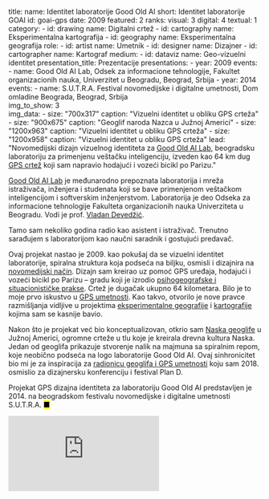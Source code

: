 title: 
    name: Identitet laboratorije Good Old AI
    short: Identitet laboratorije GOAI
id: goai-gps
date: 2009
featured: 2
ranks:
    visual: 3
    digital: 4
    textual: 1
category: 
    - id: drawing
      name: Digitalni crtež
    - id: cartography
      name: Eksperimentalna kartografija
    - id: geography
      name: Eksperimentalna geografija
role:
    - id: artist
      name: Umetnik
    - id: designer
      name: Dizajner
    - id: cartographer
      name: Kartograf
medium:
    - id: dataviz
      name: Geo-vizuelni identitet
presentation_title: Prezentacije
presentations:
    - year: 2009
      events:
        - name: <span class='italic-style'>Good Old AI Lab</span>, Odsek za informacione tehnologije, Fakultet organizacionih nauka, Univerzitet u Beogradu, Beograd, Srbija
    - year: 2014
      events:
        - name: <span class='italic-style'>S.U.T.R.A. Festival novomedijske i digitalne umetnosti</span>, Dom omladine Beograda, Beograd, Srbija     
img_to_show: 3       
img_data:
    - size: "700x317"
      caption: "Vizuelni identitet u obliku GPS crteža"
    - size: "900x675"
      caption: "Geoglif naroda Nazca u Južnoj Americi"
    - size: "1200x963"
      caption: "Vizuelni identitet u obliku GPS crteža"
    - size: "1200x958"
      caption: "Vizuelni identitet u obliku GPS crteža"
lead: "Novomedijski dizajn vizuelnog identiteta za <a href='http://goodoldai.org/' target='_blank'>Good Old AI Lab</a>, beogradsku laboratoriju za primenjenu veštačku inteligenciju, izveden kao 64 km dug <a href='https://en.wikipedia.org/wiki/GPS_drawing' target='_blank'>GPS crtež</a> koji sam napravio hodajući i vozeći bicikl po Parizu."

<a href='http://goodoldai.org/' target='_blank'>Good Old AI Lab</a> je međunarodno prepoznata laboratorija i mreža istraživača, inženjera i studenata koji se bave primenjenom veštačkom inteligencijom i softverskim inženjerstvom. Laboratorija je deo Odseka za informacione tehnologije Fakulteta organizacionih nauka Univerziteta u Beogradu. Vodi je prof. <a href='http://devedzic.fon.bg.ac.rs/' target='_blank'>Vladan Devedžić</a>.

Tamo sam nekoliko godina radio kao asistent i istraživač. Trenutno sarađujem s laboratorijom kao naučni saradnik i gostujući predavač.

Ovaj projekat nastao je 2009. kao pokušaj da se vizuelni identitet laboratorije, spiralna struktura koja podseća na biljku, osmisli i dizajnira na <a href='https://en.wikipedia.org/wiki/New_media_art' target='_blank'>novomedijski način</a>. Dizajn sam kreirao uz pomoć GPS uređaja, hodajući i vozeći bicikl po Parizu – gradu koji je izrodio <a href='https://anarhisticka-biblioteka.net/library/situacionisticka-internacionala-definicije' target='_blank'>psihogeografske i situacionističke prakse</a>. Crtež je dugačak ukupno 64 kilometara. Bilo je to moje prvo iskustvo u <a href='https://en.wikipedia.org/wiki/GPS_drawing' target='_blank'>GPS umetnosti</a>. Kao takvo, otvorilo je nove pravce razmišljanja vidljive u projektima <a href='/rad/projekti/category/geography'>eksperimentalne geografije</a> i <a href='/rad/projekti/category/cartography'>kartografije</a> kojima sam se kasnije bavio.

Nakon što je projekat već bio konceptualizovan, otkrio sam <a href='https://en.wikipedia.org/wiki/Nazca_Lines' target='_blank'>Naska geoglife</a> u Južnoj Americi, ogromne crteže u tlu koje je kreirala drevna kultura Naska. Jedan od geoglifa prikazuje stvorenje nalik na majmuna sa spiralnim repom, koje neobično podseća na logo laboratorije Good Old AI. Ovaj sinhronicitet bio mi je za inspiracija za <a href='/rad/projekti/geoglyphs-zg'>radionicu geoglifa i GPS umetnosti</a> koju sam 2018. osmislio za dizajnersku konferenciju i festival <span class='italic-style'>Plan D</span>.

Projekat GPS dizajna identiteta za laboratoriju Good Old AI predstavljen je 2014. na beogradskom festivalu novomedijske i digitalne umetnosti S.U.T.R.A. <mark>&#9632;</mark>

<iframe src="https://www.youtube.com/embed/jIQbPPW-pa8?rel=0&amp;fs=0&amp;controls=0" frameborder="0" allow="accelerometer; autoplay; picture-in-picture" allowfullscreen></iframe>